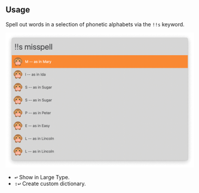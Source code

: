 ## Usage

Spell out words in a selection of phonetic alphabets via the `!!s` keyword.

![Showing phonetic spelling](images/spelling.png)

* <kbd>↩</kbd> Show in Large Type.
* <kbd>⇧</kbd><kbd>↩</kbd> Create custom dictionary.
